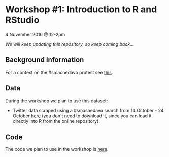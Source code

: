 # Workshop #1: Introduction to R and RStudio

4 November 2016 @ 12-2pm

*We will keep updating this repository, so keep coming back...*

## Background information

For a context on the #smachedavo protest see [this](http://www.abc.net.au/news/2016-10-19/smashed-avocado-australian-cafes-offering-discounts/7945014).

## Data

During the workshop we plan to use this dataset:

* Twitter data scraped using a #smashedavo search from 14 October - 24 October [here](https://github.com/fraba/digital_media_methods_sydney/blob/master/ws01/data/twitter_data.csv) (you don't need to download it, since you can load it directly into R from the online repository).

## Code

The code we plan to use in the workshop is [here](code/ws01_code.R).





